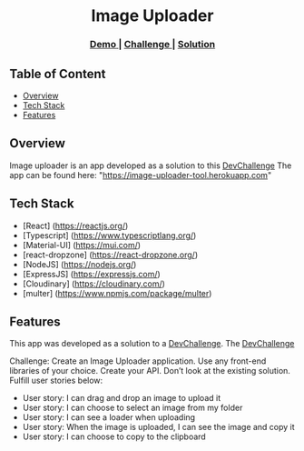 <h1 align="center">Image Uploader</h1>
<div align="center">
  <h3>
    <a href="https://image-uploader-tool.herokuapp.com">
      Demo
    </a>
    <span> | </span>
    <a href="https://devchallenges.io/challenges/O2iGT9yBd6xZBrOcVirx">
      Challenge
    </a>
        <span> | </span>
    <a href="https://github.com/nkululekomaseko/image-uploader">
      Solution
    </a>
  </h3>
</div>

## Table of Content

- [Overview](#overview)
- [Tech Stack](#tech-stack)
- [Features](#features)

## Overview

Image uploader is an app developed as a solution to this [DevChallenge](https://devchallenges.io/challenges/O2iGT9yBd6xZBrOcVirx)
The app can be found here: "https://image-uploader-tool.herokuapp.com"

## Tech Stack

- [React] (https://reactjs.org/)
- [Typescript] (https://www.typescriptlang.org/)
- [Material-UI] (https://mui.com/)
- [react-dropzone] (https://react-dropzone.org/)
- [NodeJS] (https://nodejs.org/)
- [ExpressJS] (https://expressjs.com/)
- [Cloudinary] (https://cloudinary.com/)
- [multer] (https://www.npmjs.com/package/multer)

## Features

This app was developed as a solution to a [DevChallenge](https://devchallenges.io/challenges/O2iGT9yBd6xZBrOcVirx). The [DevChallenge](https://devchallenges.io/challenges/O2iGT9yBd6xZBrOcVirx)

Challenge: Create an Image Uploader application. Use any front-end libraries of your choice. Create your API. Don’t look at the existing solution. Fulfill user stories below:

- User story: I can drag and drop an image to upload it
- User story: I can choose to select an image from my folder
- User story: I can see a loader when uploading
- User story: When the image is uploaded, I can see the image and copy it
- User story: I can choose to copy to the clipboard
